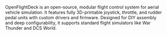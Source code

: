 OpenFlightDeck is an open-source, modular flight control system for aerial vehicle simulation. It features fully 3D-printable joystick, throttle, and rudder pedal units with custom drivers and firmware. Designed for DIY assembly and deep configurability, it supports standard flight simulators like War Thunder and DCS World.
